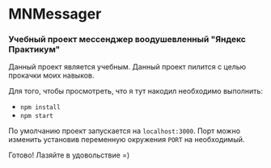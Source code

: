 # MNMessager

### Учебный проект мессенджер воодушевленный "Яндекс Практикум"

Данный проект является учебным. Данный проект пилится с целью прокачки моих навыков.

Для того, чтобы просмотреть, что я тут накодил необходимо выполнить:

- `npm install`
- `npm start`

По умолчанию проект запускается на `localhost:3000`. Порт можно изменить установив переменную окружения `PORT` на необходимый.

Готово!
Лазяйте в удовольствие =)

